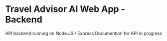 # Travel Advisor AI Web App - Backend
API backend running on Node.JS / Express
Documention for API in progress
